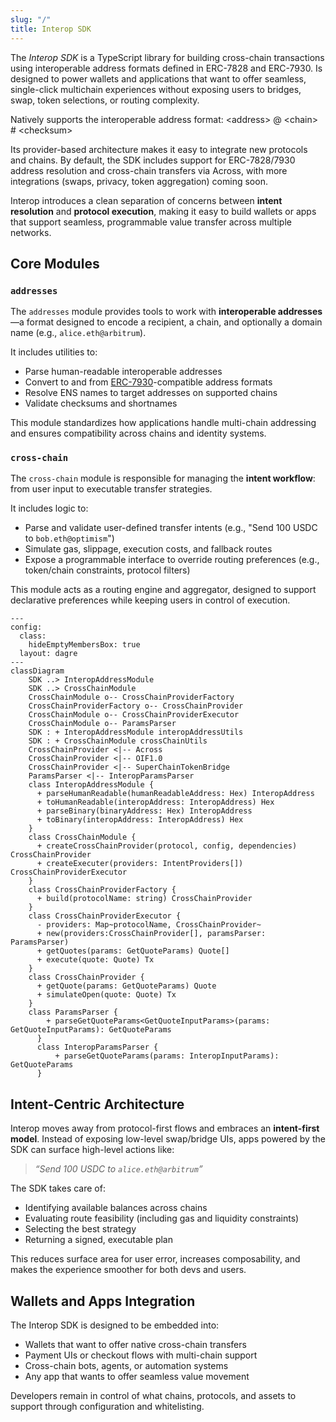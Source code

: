 ```yaml
---
slug: "/"
title: Interop SDK
---
```


The _Interop SDK_ is a TypeScript library for building cross-chain transactions using interoperable address formats defined in ERC-7828 and ERC-7930. Is designed to power wallets and applications that want to offer seamless, single-click multichain experiences without exposing users to bridges, swap, token selections, or routing complexity.

Natively supports the interoperable address format: \<address\> @ \<chain\> # \<checksum\>

Its provider-based architecture makes it easy to integrate new protocols and chains. By default, the SDK includes support for ERC-7828/7930 address resolution and cross-chain transfers via Across, with more integrations (swaps, privacy, token aggregation) coming soon.

Interop introduces a clean separation of concerns between **intent resolution** and **protocol execution**, making it easy to build wallets or apps that support seamless, programmable value transfer across multiple networks.

## Core Modules

### `addresses`

The `addresses` module provides tools to work with **interoperable addresses**—a format designed to encode a recipient, a chain, and optionally a domain name (e.g., `alice.eth@arbitrum`).

It includes utilities to:

-   Parse human-readable interoperable addresses
-   Convert to and from [ERC-7930](https://ethereum-magicians.org/t/erc-7930-interoperable-addresses/23365)-compatible address formats
-   Resolve ENS names to target addresses on supported chains
-   Validate checksums and shortnames

This module standardizes how applications handle multi-chain addressing and ensures compatibility across chains and identity systems.

### `cross-chain`

The `cross-chain` module is responsible for managing the **intent workflow**: from user input to executable transfer strategies.

It includes logic to:

-   Parse and validate user-defined transfer intents (e.g., "Send 100 USDC to `bob.eth@optimism`")
-   Simulate gas, slippage, execution costs, and fallback routes
-   Expose a programmable interface to override routing preferences (e.g., token/chain constraints, protocol filters)

This module acts as a routing engine and aggregator, designed to support declarative preferences while keeping users in control of execution.

```mermaid
---
config:
  class:
    hideEmptyMembersBox: true
  layout: dagre
---
classDiagram
    SDK ..> InteropAddressModule
    SDK ..> CrossChainModule
    CrossChainModule o-- CrossChainProviderFactory
    CrossChainProviderFactory o-- CrossChainProvider
    CrossChainModule o-- CrossChainProviderExecutor
    CrossChainModule o-- ParamsParser
    SDK : + InteropAddressModule interopAddressUtils
    SDK : + CrossChainModule crossChainUtils
    CrossChainProvider <|-- Across
    CrossChainProvider <|-- OIF1.0
    CrossChainProvider <|-- SuperChainTokenBridge
    ParamsParser <|-- InteropParamsParser
    class InteropAddressModule {
      + parseHumanReadable(humanReadableAddress: Hex) InteropAddress
      + toHumanReadable(interopAddress: InteropAddress) Hex
      + parseBinary(binaryAddress: Hex) InteropAddress
      + toBinary(interopAddress: InteropAddress) Hex
    }
    class CrossChainModule {
      + createCrossChainProvider(protocol, config, dependencies) CrossChainProvider
      + createExecuter(providers: IntentProviders[]) CrossChainProviderExecutor
    }
    class CrossChainProviderFactory {
      + build(protocolName: string) CrossChainProvider
    }
    class CrossChainProviderExecutor {
      - providers: Map~protocolName, CrossChainProvider~
      + new(providers:CrossChainProvider[], paramsParser: ParamsParser)
      + getQuotes(params: GetQuoteParams) Quote[]
      + execute(quote: Quote) Tx
    }
    class CrossChainProvider {
      + getQuote(params: GetQuoteParams) Quote
      + simulateOpen(quote: Quote) Tx
    }
    class ParamsParser {
	    + parseGetQuoteParams<GetQuoteInputParams>(params: GetQuoteInputParams): GetQuoteParams
	  }
	  class InteropParamsParser {
		  + parseGetQuoteParams(params: InteropInputParams): GetQuoteParams
	  }
```

## Intent-Centric Architecture

Interop moves away from protocol-first flows and embraces an **intent-first model**. Instead of exposing low-level swap/bridge UIs, apps powered by the SDK can surface high-level actions like:

> _“Send 100 USDC to `alice.eth@arbitrum`”_

The SDK takes care of:

-   Identifying available balances across chains
-   Evaluating route feasibility (including gas and liquidity constraints)
-   Selecting the best strategy
-   Returning a signed, executable plan

This reduces surface area for user error, increases composability, and makes the experience smoother for both devs and users.

## Wallets and Apps Integration

The Interop SDK is designed to be embedded into:

-   Wallets that want to offer native cross-chain transfers
-   Payment UIs or checkout flows with multi-chain support
-   Cross-chain bots, agents, or automation systems
-   Any app that wants to offer seamless value movement

Developers remain in control of what chains, protocols, and assets to support through configuration and whitelisting.
